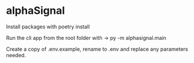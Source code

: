 # alphaSignal

Install packages with poetry install

Run the cli app from the root folder with -> py -m alphasignal.main

Create a copy of .env.example, rename to .env and replace any parameters needed.